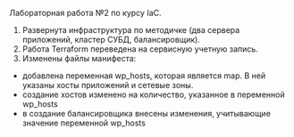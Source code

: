 Лабораторная работа №2 по курсу IaC.

1) Развернута инфраструктура по методичке (два сервера приложений, кластер СУБД, балансировщик).
2) Работа Terraform переведена на сервисную учетную запись.
3) Изменены файлы манифеста:
 - добавлена переменная wp_hosts, которая является map. В ней указаны хосты приложений и сетевые зоны.
 - создание хостов изменено на количество, указанное в переменной wp_hosts
 - в создание балансировщика внесены изменения, учитывающие значение переменной wp_hosts